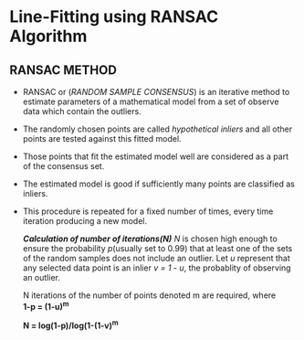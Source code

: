 # **Line-Fitting using RANSAC Algorithm**

RANSAC METHOD
---
- RANSAC or (*RANDOM SAMPLE CONSENSUS*) is an iterative method to estimate parameters of a mathematical model from a set of observe data which contain the outliers.
- The randomly chosen points are called *hypothetical inliers* and all other points are tested against this fitted model.
- Those points that fit the estimated model well are considered as a part of the consensus set.
- The estimated model is good if sufficiently many points are classified as inliers.
- This procedure is repeated for a fixed number of times, every time iteration producing a new model.

  ***Calculation of number of iterations(N)***
  *N* is chosen high enough to ensure the probability *p*(usually set to 0.99) that at least one of the sets of the random samples does not include an outlier. Let *u* represent that any selected data point is an inlier *v = 1 - u*, the probablity of observing an outlier.
  
  
  N iterations of the number of points denoted m are required, where   
	      **1-p = (1-u)<sup>m</sup>** 
				
  **N = log(1-p)/log(1-(1-v)<sup>m</sup>**
	
	
  
  



